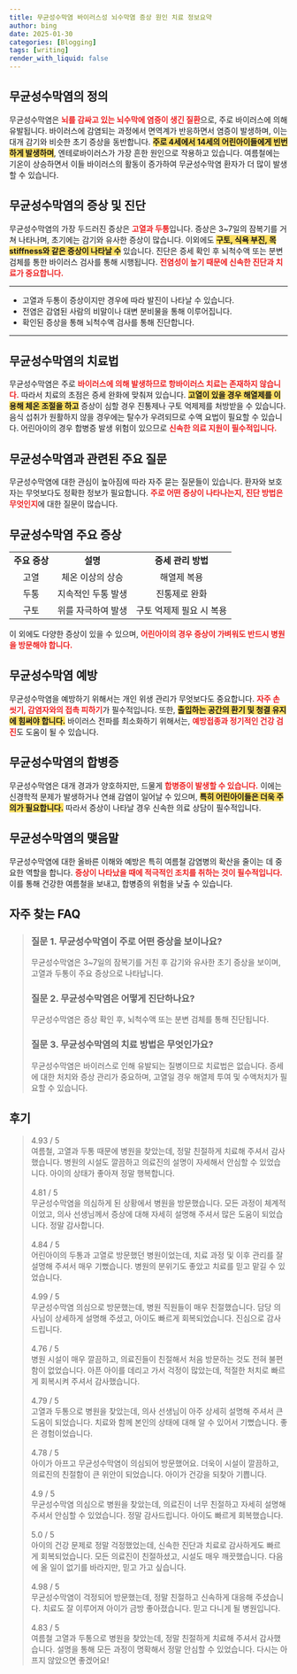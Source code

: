 ```yaml
---
title: 무균성수막염 바이러스성 뇌수막염 증상 원인 치료 정보요약
author: bing
date: 2025-01-30
categories: [Blogging]
tags: [writing]
render_with_liquid: false
---
```



<h2 id='무균성수막염의 정의'>무균성수막염의 정의</h2>

<p>무균성수막염은 <b><span style="color: #ee2323;">뇌를 감싸고 있는 뇌수막에 염증이 생긴 질환</span></b>으로, 주로 바이러스에 의해 유발됩니다. 바이러스에 감염되는 과정에서 면역계가 반응하면서 염증이 발생하며, 이는 대개 감기와 비슷한 초기 증상을 동반합니다. <b><span style="background-color: #ffe066;">주로 4세에서 14세의 어린아이들에게 빈번하게 발생하며</span></b>, 엔테로바이러스가 가장 흔한 원인으로 작용하고 있습니다. 여름철에는 기온이 상승하면서 이들 바이러스의 활동이 증가하여 무균성수막염 환자가 더 많이 발생할 수 있습니다.</p>

<h2 id='무균성수막염의 증상 및 진단'>무균성수막염의 증상 및 진단</h2>

<p>무균성수막염의 가장 두드러진 증상은 <b><span style="color: #ee2323;">고열과 두통</span></b>입니다. 증상은 3~7일의 잠복기를 거쳐 나타나며, 초기에는 감기와 유사한 증상이 많습니다. 이외에도 <b><span style="background-color: #ffe066;">구토, 식욕 부진, 목 stiffness와 같은 증상이 나타날 수</span></b> 있습니다. 진단은 증세 확인 후 뇌척수액 또는 분변 검체를 통한 바이러스 검사를 통해 시행됩니다. <b><span style="color: #ee2323;">전염성이 높기 때문에 신속한 진단과 치료가 중요합니다.</span></b></p>

<hr />

<ul>
    <li>고열과 두통이 증상이지만 경우에 따라 발진이 나타날 수 있습니다.</li>
    <li>전염은 감염된 사람의 비말이나 대변 분비물을 통해 이루어집니다.</li>
    <li>확인된 증상을 통해 뇌척수액 검사를 통해 진단합니다.</li>
</ul>

<hr />

<h2 id='무균성수막염의 치료법'>무균성수막염의 치료법</h2>

<p>무균성수막염은 주로 <b><span style="color: #ee2323;">바이러스에 의해 발생하므로 항바이러스 치료는 존재하지 않습니다.</span></b> 따라서 치료의 초점은 증세 완화에 맞춰져 있습니다. <b><span style="background-color: #ffe066;">고열이 있을 경우 해열제를 이용해 체온 조절을 하고</span></b> 증상이 심할 경우 진통제나 구토 억제제를 처방받을 수 있습니다. 음식 섭취가 원활하지 않을 경우에는 탈수가 우려되므로 수액 요법이 필요할 수 있습니다. 어린아이의 경우 합병증 발생 위험이 있으므로 <b><span style="color: #ee2323;">신속한 의료 지원이 필수적입니다.</span></b></p>

<h2 id='무균성수막염과 관련된 주요 질문'>무균성수막염과 관련된 주요 질문</h2>

<p>무균성수막염에 대한 관심이 높아짐에 따라 자주 묻는 질문들이 있습니다. 환자와 보호자는 무엇보다도 정확한 정보가 필요합니다. <b><span style="color: #ee2323;">주로 어떤 증상이 나타나는지, 진단 방법은 무엇인지</span></b>에 대한 질문이 많습니다.</p>

<h2 id='무균성수막염 주요 증상'>무균성수막염 주요 증상</h2>

<table>
    <tr>
        <td style="text-align: center; height: 17px;"><b>주요 증상</b></td>
        <td style="text-align: center; height: 17px;"><b>설명</b></td>
        <td style="text-align: center; height: 17px;"><b>증세 관리 방법</b></td>
    </tr>
    <tr>
        <td style="text-align: center; height: 17px;">고열</td>
        <td style="text-align: center; height: 17px;">체온 이상의 상승</td>
        <td style="text-align: center; height: 17px;">해열제 복용</td>
    </tr>
    <tr>
        <td style="text-align: center; height: 17px;">두통</td>
        <td style="text-align: center; height: 17px;">지속적인 두통 발생</td>
        <td style="text-align: center; height: 17px;">진통제로 완화</td>
    </tr>
    <tr>
        <td style="text-align: center; height: 17px;">구토</td>
        <td style="text-align: center; height: 17px;">위를 자극하여 발생</td>
        <td style="text-align: center; height: 17px;">구토 억제제 필요 시 복용</td>
    </tr>
</table>

<p>이 외에도 다양한 증상이 있을 수 있으며, <b><span style="color: #ee2323;">어린아이의 경우 증상이 가벼워도 반드시 병원을 방문해야 합니다.</span></b></p>

<h2 id='무균성수막염 예방'>무균성수막염 예방</h2>

<p>무균성수막염을 예방하기 위해서는 개인 위생 관리가 무엇보다도 중요합니다. <b><span style="color: #ee2323;">자주 손 씻기, 감염자와의 접촉 피하기</span></b>가 필수적입니다. 또한, <b><span style="background-color: #ffe066;">출입하는 공간의 환기 및 청결 유지에 힘써야 합니다.</span></b> 바이러스 전파를 최소화하기 위해서는, <b><span style="color: #ee2323;">예방접종과 정기적인 건강 검진</span></b>도 도움이 될 수 있습니다.</p>

<h2 id='무균성수막염의 합병증'>무균성수막염의 합병증</h2>

<p>무균성수막염은 대개 경과가 양호하지만, 드물게 <b><span style="color: #ee2323;">합병증이 발생할 수 있습니다.</span></b> 이에는 신경학적 문제가 발생하거나 연쇄 감염이 일어날 수 있으며, <b><span style="background-color: #ffe066;">특히 어린아이들은 더욱 주의가 필요합니다.</span></b> 따라서 증상이 나타날 경우 신속한 의료 상담이 필수적입니다.</p>

<h2 id='무균성수막염의 맺음말'>무균성수막염의 맺음말</h2>

<p>무균성수막염에 대한 올바른 이해와 예방은 특히 여름철 감염병의 확산을 줄이는 데 중요한 역할을 합니다. <b><span style="color: #ee2323;">증상이 나타났을 때에 적극적인 조치를 취하는 것이 필수적입니다.</span></b> 이를 통해 건강한 여름철을 보내고, 합병증의 위험을 낮출 수 있습니다.</p>


<h2 id='자주_찾는_FAQ'>자주 찾는 FAQ</h2>
<div itemscope="" itemtype="https://schema.org/FAQPage"> 
<blockquote> 
<div itemscope="" itemprop="mainEntity" itemtype="https://schema.org/Question"> 
<h3 itemprop="name">질문 1. 무균성수막염이 주로 어떤 증상을 보이나요?</h3> 
<div itemscope="" itemprop="acceptedAnswer" itemtype="https://schema.org/Answer"> 
<span itemprop="text"> 
<p>무균성수막염은 3~7일의 잠복기를 거친 후 감기와 유사한 초기 증상을 보이며, 고열과 두통이 주요 증상으로 나타납니다.</p> 
</span> 
</div> 
</div> 

<div itemscope="" itemprop="mainEntity" itemtype="https://schema.org/Question"> 
<h3 itemprop="name">질문 2. 무균성수막염은 어떻게 진단하나요?</h3> 
<div itemscope="" itemprop="acceptedAnswer" itemtype="https://schema.org/Answer"> 
<span itemprop="text"> 
<p>무균성수막염은 증상 확인 후, 뇌척수액 또는 분변 검체를 통해 진단됩니다.</p> 
</span> 
</div> 
</div> 

<div itemscope="" itemprop="mainEntity" itemtype="https://schema.org/Question"> 
<h3 itemprop="name">질문 3. 무균성수막염의 치료 방법은 무엇인가요?</h3> 
<div itemscope="" itemprop="acceptedAnswer" itemtype="https://schema.org/Answer"> 
<span itemprop="text"> 
<p>무균성수막염은 바이러스로 인해 유발되는 질병이므로 치료법은 없습니다. 증세에 대한 처치와 증상 관리가 중요하며, 고열일 경우 해열제 투여 및 수액처치가 필요할 수 있습니다.</p> 
</span> 
</div> 
</div> 
</blockquote> 
</div>
<h2 id='후기'>후기</h2>
<div itemscope itemtype="https://schema.org/Product">
  <blockquote>
  <div itemprop="review" itemscope itemtype="https://schema.org/Review">
      <div itemprop="reviewRating" itemscope itemtype="https://schema.org/Rating"> <span itemprop="ratingValue">4.93</span> / <span itemprop="bestRating">5</span> </div>
      <span itemprop="reviewBody">여름철, 고열과 두통 때문에 병원을 찾았는데, 정말 친절하게 치료해 주셔서 감사했습니다. 병원의 시설도 깔끔하고 의료진의 설명이 자세해서 안심할 수 있었습니다. 아이의 상태가 좋아져 정말 행복합니다.</span>
  </div>
  <br>
  <div itemprop="review" itemscope itemtype="https://schema.org/Review">
      <div itemprop="reviewRating" itemscope itemtype="https://schema.org/Rating"> <span itemprop="ratingValue">4.81</span> / <span itemprop="bestRating">5</span> </div>
      <span itemprop="reviewBody">무균성수막염을 의심하게 된 상황에서 병원을 방문했습니다. 모든 과정이 체계적이었고, 의사 선생님께서 증상에 대해 자세히 설명해 주셔서 많은 도움이 되었습니다. 정말 감사합니다.</span>
  </div>
  <br>
  <div itemprop="review" itemscope itemtype="https://schema.org/Review">
      <div itemprop="reviewRating" itemscope itemtype="https://schema.org/Rating"> <span itemprop="ratingValue">4.84</span> / <span itemprop="bestRating">5</span> </div>
      <span itemprop="reviewBody">어린아이의 두통과 고열로 방문했던 병원이었는데, 치료 과정 및 이후 관리를 잘 설명해 주셔서 매우 기뻤습니다. 병원의 분위기도 좋았고 치료를 믿고 맡길 수 있었습니다.</span>
  </div>
  <br>
  <div itemprop="review" itemscope itemtype="https://schema.org/Review">
      <div itemprop="reviewRating" itemscope itemtype="https://schema.org/Rating"> <span itemprop="ratingValue">4.99</span> / <span itemprop="bestRating">5</span> </div>
      <span itemprop="reviewBody">무균성수막염 의심으로 방문했는데, 병원 직원들이 매우 친절했습니다. 담당 의사님이 상세하게 설명해 주셨고, 아이도 빠르게 회복되었습니다. 진심으로 감사드립니다.</span>
  </div>
  <br>
  <div itemprop="review" itemscope itemtype="https://schema.org/Review">
      <div itemprop="reviewRating" itemscope itemtype="https://schema.org/Rating"> <span itemprop="ratingValue">4.76</span> / <span itemprop="bestRating">5</span> </div>
      <span itemprop="reviewBody">병원 시설이 매우 깔끔하고, 의료진들이 친절해서 처음 방문하는 것도 전혀 불편함이 없었습니다. 아픈 아이를 데리고 가서 걱정이 많았는데, 적절한 처치로 빠르게 회복시켜 주셔서 감사했습니다.</span>
  </div>
  <br>
  <div itemprop="review" itemscope itemtype="https://schema.org/Review">
      <div itemprop="reviewRating" itemscope itemtype="https://schema.org/Rating"> <span itemprop="ratingValue">4.79</span> / <span itemprop="bestRating">5</span> </div>
      <span itemprop="reviewBody">고열과 두통으로 병원을 찾았는데, 의사 선생님이 아주 상세히 설명해 주셔서 큰 도움이 되었습니다. 치료와 함께 본인의 상태에 대해 알 수 있어서 기뻤습니다. 좋은 경험이었습니다.</span>
  </div>
  <br>
  <div itemprop="review" itemscope itemtype="https://schema.org/Review">
      <div itemprop="reviewRating" itemscope itemtype="https://schema.org/Rating"> <span itemprop="ratingValue">4.78</span> / <span itemprop="bestRating">5</span> </div>
      <span itemprop="reviewBody">아이가 아프고 무균성수막염이 의심되어 방문했어요. 더욱이 시설이 깔끔하고, 의료진의 친절함이 큰 위안이 되었습니다. 아이가 건강을 되찾아 기쁩니다.</span>
  </div>
  <br>
  <div itemprop="review" itemscope itemtype="https://schema.org/Review">
      <div itemprop="reviewRating" itemscope itemtype="https://schema.org/Rating"> <span itemprop="ratingValue">4.9</span> / <span itemprop="bestRating">5</span> </div>
      <span itemprop="reviewBody">무균성수막염 의심으로 병원을 찾았는데, 의료진이 너무 친절하고 자세히 설명해 주셔서 안심할 수 있었습니다. 정말 감사드립니다. 아이도 빠르게 회복했습니다.</span>
  </div>
  <br>
  <div itemprop="review" itemscope itemtype="https://schema.org/Review">
      <div itemprop="reviewRating" itemscope itemtype="https://schema.org/Rating"> <span itemprop="ratingValue">5.0</span> / <span itemprop="bestRating">5</span> </div>
      <span itemprop="reviewBody">아이의 건강 문제로 정말 걱정했었는데, 신속한 진단과 치료로 감사하게도 빠르게 회복되었습니다. 모든 의료진이 친절하셨고, 시설도 매우 깨끗했습니다. 다음에 올 일이 없기를 바라지만, 믿고 가고 싶습니다.</span>
  </div>
  <br>
  <div itemprop="review" itemscope itemtype="https://schema.org/Review">
      <div itemprop="reviewRating" itemscope itemtype="https://schema.org/Rating"> <span itemprop="ratingValue">4.98</span> / <span itemprop="bestRating">5</span> </div>
      <span itemprop="reviewBody">무균성수막염이 걱정되어 방문했는데, 정말 친절하고 신속하게 대응해 주셨습니다. 치료도 잘 이루어져 아이가 금방 좋아졌습니다. 믿고 다니게 될 병원입니다.</span>
  </div>
  <br>
  <div itemprop="review" itemscope itemtype="https://schema.org/Review">
      <div itemprop="reviewRating" itemscope itemtype="https://schema.org/Rating"> <span itemprop="ratingValue">4.83</span> / <span itemprop="bestRating">5</span> </div>
      <span itemprop="reviewBody">여름철 고열과 두통으로 병원을 찾았는데, 정말 친절하게 치료해 주셔서 감사했습니다. 설명을 통해 모든 과정이 명확해서 정말 안심할 수 있었습니다. 다시는 아프지 않았으면 좋겠어요!</span>
  </div>
  </blockquote>
</div>
